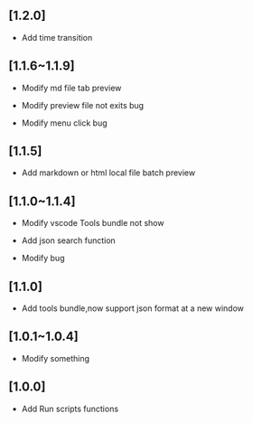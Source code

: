 ## [1.2.0]

- Add time transition

## [1.1.6~1.1.9]

- Modify md file tab preview

- Modify preview file not exits bug

- Modify menu click bug

## [1.1.5]

- Add markdown or html local file batch preview

## [1.1.0~1.1.4]

- Modify vscode Tools bundle not show

- Add json search function

- Modify bug

## [1.1.0]

- Add tools bundle,now support json format at a new window

## [1.0.1~1.0.4]

- Modify something

## [1.0.0]

- Add Run scripts functions
